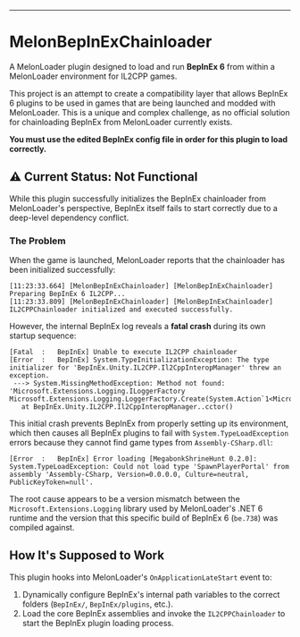 -----

# MelonBepInExChainloader

A MelonLoader plugin designed to load and run **BepInEx 6** from within a MelonLoader environment for IL2CPP games.

This project is an attempt to create a compatibility layer that allows BepInEx 6 plugins to be used in games that are being launched and modded with MelonLoader. This is a unique and complex challenge, as no official solution for chainloading BepInEx from MelonLoader currently exists.

**You must use the edited BepInEx config file in order for this plugin to load correctly.**

## ⚠️ Current Status: Not Functional

While this plugin successfully initializes the BepInEx chainloader from MelonLoader's perspective, BepInEx itself fails to start correctly due to a deep-level dependency conflict.

### The Problem

When the game is launched, MelonLoader reports that the chainloader has been initialized successfully:

```
[11:23:33.664] [MelonBepInExChainloader] [MelonBepInExChainloader] Preparing BepInEx 6 IL2CPP...
[11:23:33.809] [MelonBepInExChainloader] [MelonBepInExChainloader] IL2CPPChainloader initialized and executed successfully.
```

However, the internal BepInEx log reveals a **fatal crash** during its own startup sequence:

```log
[Fatal  :   BepInEx] Unable to execute IL2CPP chainloader
[Error  :   BepInEx] System.TypeInitializationException: The type initializer for 'BepInEx.Unity.IL2CPP.Il2CppInteropManager' threw an exception.
 ---> System.MissingMethodException: Method not found: 'Microsoft.Extensions.Logging.ILoggerFactory Microsoft.Extensions.Logging.LoggerFactory.Create(System.Action`1<Microsoft.Extensions.Logging.ILoggingBuilder>)'.
   at BepInEx.Unity.IL2CPP.Il2CppInteropManager..cctor()
```

This initial crash prevents BepInEx from properly setting up its environment, which then causes all BepInEx plugins to fail with `System.TypeLoadException` errors because they cannot find game types from `Assembly-CSharp.dll`:

```log
[Error  :   BepInEx] Error loading [MegabonkShrineHunt 0.2.0]: System.TypeLoadException: Could not load type 'SpawnPlayerPortal' from assembly 'Assembly-CSharp, Version=0.0.0.0, Culture=neutral, PublicKeyToken=null'.
```

The root cause appears to be a version mismatch between the `Microsoft.Extensions.Logging` library used by MelonLoader's .NET 6 runtime and the version that this specific build of BepInEx 6 (`be.738`) was compiled against.

## How It's Supposed to Work

This plugin hooks into MelonLoader's `OnApplicationLateStart` event to:

1.  Dynamically configure BepInEx's internal path variables to the correct folders (`BepInEx/`, `BepInEx/plugins`, etc.).
2.  Load the core BepInEx assemblies and invoke the `IL2CPPChainloader` to start the BepInEx plugin loading process.
